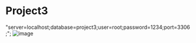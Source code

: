 # Project3
 "server=localhost;database=project3;user=root;password=1234;port=3306;"; 
![image](https://github.com/Wastopous/Project3/assets/102659233/b3a464be-f0a4-435e-9468-a396cd56a8b7)
